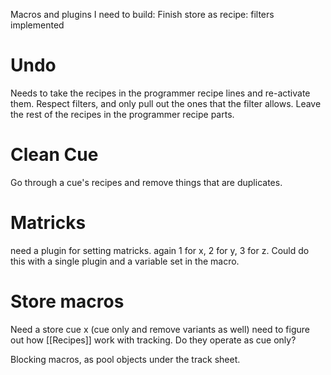 Macros and plugins I need to build:
Finish store as recipe: filters implemented

# Undo
Needs to take the recipes in the programmer recipe lines and re-activate them. Respect filters, and only pull out the ones that the filter allows. Leave the rest of the recipes in the programmer recipe parts. 

# Clean Cue
Go through a cue's recipes and remove things that are duplicates. 

# Matricks
need a plugin for setting matricks. again 1 for x, 2 for y, 3 for z. Could do this with a single plugin and a variable set in the macro. 

# Store macros
Need a store cue x (cue only and remove variants as well)
need to figure out how [[Recipes]] work with tracking. Do they operate as cue only?

Blocking macros, as pool objects under the track sheet. 